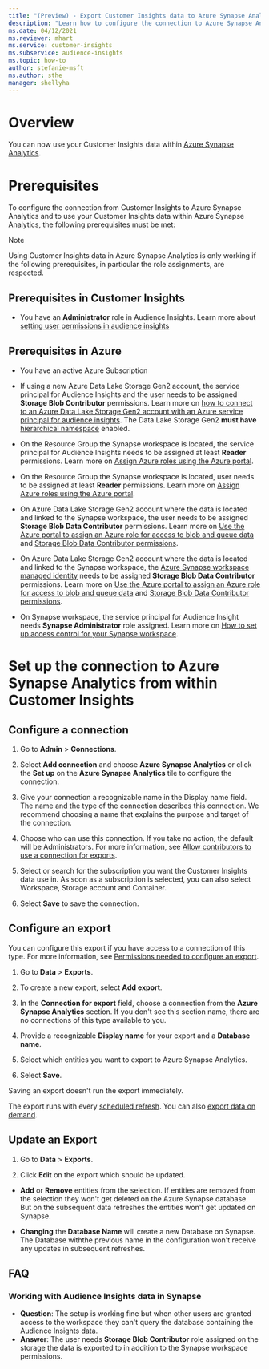 ```yaml
---
title: "(Preview) - Export Customer Insights data to Azure Synapse Analytics"
description: "Learn how to configure the connection to Azure Synapse Analytics."
ms.date: 04/12/2021
ms.reviewer: mhart
ms.service: customer-insights
ms.subservice: audience-insights
ms.topic: how-to
author: stefanie-msft
ms.author: sthe
manager: shellyha
---
```


# Overview

You can now use your Customer Insights data within [Azure Synapse Analytics](https://docs.microsoft.com/en-us/azure/synapse-analytics/overview-what-is).

# Prerequisites

To configure the connection from Customer Insights to Azure Synapse Analytics and to use your Customer Insights data within Azure Synapse Analytics, the following prerequisites must be met:

  > [!NOTE]
  > Using Customer Insights data in Azure Synapse Analytics is only working if the following prerequisites, in particular the role assignments, are respected.  

## Prerequisites in Customer Insights

* You have an **Administrator** role in Audience Insights. Learn more about [setting user permissions in audience insights](https://docs.microsoft.com/en-us/dynamics365/customer-insights/audience-insights/permissions#assign-roles-and-permissions)

## Prerequisites in Azure

* You have an active Azure Subscription

* If using a new Azure Data Lake Storage Gen2 account, the service principal for Audience Insights and the user needs to be assigned **Storage Blob Contributor** permissions. Learn more on [how to connect to an Azure Data Lake Storage Gen2 account with an Azure service principal for audience insights](https://docs.microsoft.com/en-us/dynamics365/customer-insights/audience-insights/connect-service-principal). The Data Lake Storage Gen2 **must have** [hierarchical namespace](https://docs.microsoft.com/azure/storage/blobs/data-lake-storage-namespace) enabled.

* On the Resource Group the Synapse workspace is located, the service principal for Audience Insights needs to be assigned at least **Reader** permissions. Learn more on [Assign Azure roles using the Azure portal](https://docs.microsoft.com/en-us/azure/role-based-access-control/role-assignments-portal).

* On the Resource Group the Synapse workspace is located, user needs to be assigned at least **Reader** permissions. Learn more on [Assign Azure roles using the Azure portal](https://docs.microsoft.com/en-us/azure/role-based-access-control/role-assignments-portal).

* On Azure Data Lake Storage Gen2 account where the data is located and linked to the Synapse workspace, the user needs to be assigned **Storage Blob Data Contributor** permissions. Learn more on [Use the Azure portal to assign an Azure role for access to blob and queue data](https://docs.microsoft.com/azure/storage/common/storage-auth-aad-rbac-portal) and [Storage Blob Data Contributor permissions](https://docs.microsoft.com/azure/role-based-access-control/built-in-roles#storage-blob-data-contributor).

* On Azure Data Lake Storage Gen2 account where the data is located and linked to the Synapse workspace, the [Azure Synapse workspace managed identity](https://docs.microsoft.com/azure/synapse-analytics/security/synapse-workspace-managed-identity) needs to be assigned **Storage Blob Data Contributor** permissions. Learn more on [Use the Azure portal to assign an Azure role for access to blob and queue data](https://docs.microsoft.com/azure/storage/common/storage-auth-aad-rbac-portal) and [Storage Blob Data Contributor permissions](https://docs.microsoft.com/azure/role-based-access-control/built-in-roles#storage-blob-data-contributor).

* On Synapse workspace, the service principal for Audience Insight needs **Synapse Administrator** role assigned. Learn more on [How to set up access control for your Synapse workspace](https://docs.microsoft.com/en-us/azure/synapse-analytics/security/how-to-set-up-access-control).

# Set up the connection to Azure Synapse Analytics from within Customer Insights

## Configure a connection
1. Go to **Admin** > **Connections**.

1. Select **Add connection** and choose **Azure Synapse Analytics** or click the **Set up** on the **Azure Synapse Analytics** tile to configure the connection.

1. Give your connection a recognizable name in the Display name field. The name and the type of the connection describes this connection. We recommend choosing a name that explains the purpose and target of the connection.

1. Choose who can use this connection. If you take no action, the default will be Administrators. For more information, see [Allow contributors to use a connection for exports](connections.md#allow-contributors-to-use-a-connection-for-exports).

1. Select or search for the subscription you want the Customer Insights data use in. As soon as a subscription is selected, you can also select Workspace, Storage account and Container.

1. Select **Save** to save the connection.

## Configure an export

You can configure this export if you have access to a connection of this type. For more information, see [Permissions needed to configure an export](export-destinations.md#set-up-a-new-export).

1. Go to **Data** > **Exports**.

1. To create a new export, select **Add export**.

1. In the **Connection for export** field, choose a connection from the **Azure Synapse Analytics** section. If you don't see this section name, there are no connections of this type available to you.

1. Provide a recognizable **Display name** for your export and a **Database name**.

1. Select which entities you want to export to Azure Synapse Analytics.

1. Select **Save**.

Saving an export doesn't run the export immediately.

The export runs with every [scheduled refresh](system.md#schedule-tab).
You can also [export data on demand](export-destinations.md#run-exports-on-demand).

## Update an Export

1. Go to **Data** > **Exports**.

1. Click  **Edit** on the export which should be updated.

* **Add** or **Remove** entities from the selection. If entities are removed from the selection they won't get deleted on the Azure Synapse database. But on the subsequent data refreshes the entities won't get updated on Synapse.

* **Changing** the **Database Name** will create a new Database on Synapse. The Database withthe previous name in the configuration won't receive any updates in subsequent refreshes.

## FAQ

### Working with Audience Insights data in Synapse

* **Question**: The setup is working fine but when other users are granted access to the workspace they can't query the database containing the Audience Insights data.
* **Answer**: The user needs **Storage Blob Contributor** role assigned on the storage the data is exported to in addition to the Synapse workspace permissions.
